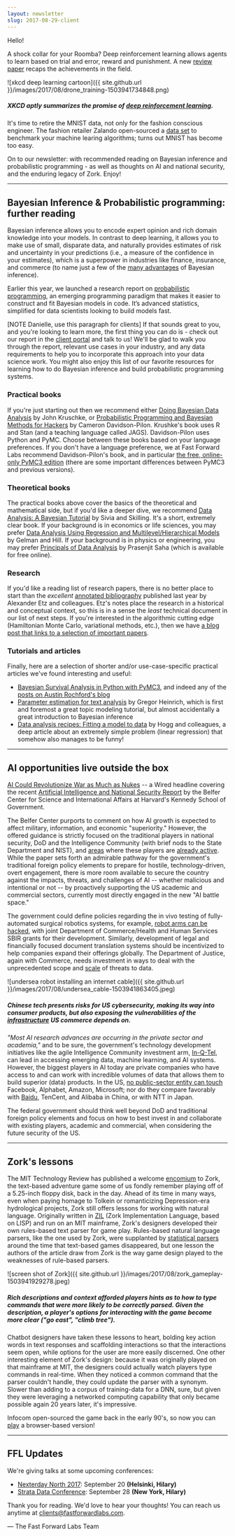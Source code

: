 ```yaml
---
layout: newsletter
slug: 2017-08-29-client
---
```


Hello!

A shock collar for your Roomba? Deep reinforcement learning allows agents to learn based on trial and error, reward and punishment. A new [review paper](https://arxiv.org/abs/1708.05866) recaps the achievements in the field.

![xkcd deep learning cartoon]({{ site.github.url }}/images/2017/08/drone_training-1503941734848.png)

##### XKCD aptly summarizes the promise of [deep reinforcement learning](https://arxiv.org/abs/1708.05866).

It's time to retire the MNIST data, not only for the fashion conscious engineer. The fashion retailer Zalando open-sourced a [data set](https://github.com/zalandoresearch/fashion-mnist) to benchmark your machine learing algorithms; turns out MNIST has become too easy. 

On to our newsletter: with recommended reading on Bayesian inference and probabilistic programming - as well as thoughts on AI and national security, and the enduring legacy of Zork. Enjoy!

---

## Bayesian Inference & Probabilistic programming: further reading

Bayesian inference allows you to encode expert opinion and rich domain knowledge into your models. In contrast to deep learning, it allows you to make use of small, disparate data, and naturally provides estimates of risk and uncertainty in your predictions (i.e., a measure of the confidence in your estimates), which is a superpower in industries like finance, insurance, and commerce (to name just a few of the [many advantages](http://blog.fastforwardlabs.com/2017/01/30/the-algorithms-behind-probabilistic-programming.html) of Bayesian inference).

Earlier this year, we launched a research report on [probabilistic programming](http://blog.fastforwardlabs.com/2017/01/18/new-research-on-probabilistic-programming.html), an emerging programming paradigm that makes it easier to construct and fit Bayesian models in code. It’s advanced statistics, simplified for data scientists looking to build models fast. 

[NOTE Danielle, use this paragraph for clients] If that sounds great to you, and you're looking to learn more, the first thing you can do is - check out our report in the [client portal](http://clients.fastforwardlabs.com/login/?next=/) and talk to us! We'll be glad to walk you through the report, relevant use cases in your industry, and any data requirements to help you to incorporate this approach into your data science work. You might also enjoy this list of our favorite resources for learning how to do Bayesian inference and build probabilistic programming systems.

### Practical books
If you're just starting out then we recommend either [Doing Bayesian Data Analysis](https://sites.google.com/site/doingbayesiandataanalysis/) by John Kruschke, or [Probabilistic Programming and Bayesian Methods for Hackers](http://camdavidsonpilon.github.io/Probabilistic-Programming-and-Bayesian-Methods-for-Hackers/) by Cameron Davidson-Pilon. Krushke's book uses R and Stan (and a teaching language called JAGS). Davidson-Pilon uses Python and PyMC. Choose between these books based on your language preferences. If you don't have a language preference, we at Fast Forward Labs recommend Davidson-Pilon's book, and in particular [the free, online-only PyMC3 edition](https://github.com/CamDavidsonPilon/Probabilistic-Programming-and-Bayesian-Methods-for-Hackers) (there are some important differences between PyMC3 and previous versions).

### Theoretical books
The practical books above cover the basics of the theoretical and mathematical side, but if you'd like a deeper dive, we
recommend [Data Analysis: A Bayesian Tutorial](https://global.oup.com/academic/product/data-analysis-9780198568322?cc=us&lang=en&) by Sivia and Skilling. It's a short, extremely clear book. If your background is in economics or life sciences, you may prefer [Data Analysis Using
Regression and Multilevel/Hierarchical Models](http://www.stat.columbia.edu/~gelman/arm/) by Gelman and Hill. If your background is in physics or engineering, you may prefer [Principals of Data Analysis](http://www.physik.uzh.ch/~psaha/pda/) by Prasenjit Saha (which is available for free online).

### Research
If you'd like a reading list of research papers, there is no better place to start than the _excellent_ [annotated bibliography](https://psyarxiv.com/ph6sw/) published last year by Alexander Etz and colleagues. Etz's notes place the research in a historical and conceptual context, so this is in a sense the _least_ technical document in our list of next steps. If you're interested in the algorithmic cutting edge (Hamiltonian Monte Carlo, variational methods, etc.), then we have [a blog post that links to a selection of important papers](http://blog.fastforwardlabs.com/2017/01/30/the-algorithms-behind-probabilistic-programming.html).

### Tutorials and articles
Finally, here are a selection of shorter and/or use-case-specific practical articles we've found interesting and useful:

 - [Bayesian Survival Analysis in Python with PyMC3](http://austinrochford.com/posts/2015-10-05-bayes-survival.html), and
   indeed any of the [posts on Austin Rochford's blog](http://austinrochford.com/posts.html)
 - [Parameter estimation for text analysis](http://www.arbylon.net/publications/text-est.pdf) by Gregor Heinrich, which is first and foremost a great topic modeling tutorial, but almost accidentally a great introduction to Bayesian inference
 - [Data analysis recipes: Fitting a model to data](https://arxiv.org/abs/1008.4686) by Hogg and colleagues, a deep article about an extremely simple problem (linear regression) that somehow also manages to be funny!

---

## AI opportunities live outside the box

[AI Could Revolutionize War as Much as Nukes](www.wired.com/story/ai-could-revolutionize-war-as-much-as-nukes) -- a  Wired headline covering the recent [Artificial Intelligence and National Security Report](www.belfercenter.org/sites/default/files/files/publication/AI%20NatSec%20-%20final.pdf) by the Belfer Center for Science and International Affairs at Harvard's Kennedy School of Government.

The Belfer Center purports to comment on how AI growth is expected to affect military, information, and economic "superiority." However, the offered guidance is strictly focused on the traditional players in national security, DoD and the Intelligence Community (with brief nods to the State Department and NIST), and [areas](https://www.nytimes.com/2016/10/26/us/pentagon-artificial-intelligence-terminator.html) where these players are [already active](http://www.businessinsider.com/the-pentagon-wants-at-least-12-billion-to-fund-ai-weapon-technology-in-2017-2015-12). While the paper sets forth an admirable pathway for the government's traditional foreign policy elements to prepare for hostile, technology-driven, overt engagement, there is more room available to secure the country against the impacts, threats, and challenges of AI -- whether malicious and intentional or not -- by proactively supporting the US academic and commercial sectors, currently most directly engaged in the new "AI battle space."

The government could define policies regarding the in vivo testing of fully-automated surgical robotics systems, for example, [robot arms can be hacked](https://www.wired.com/2017/05/watch-hackers-sabotage-factory-robot-arm-afar/), with joint Department of Commerce/Health and Human Services SBIR grants for their development. Similarly, development of legal and financially focused document translation systems should be incentivized to help companies expand their offerings globally. The Department of Justice, again with Commerce, needs investment in ways to deal with the unprecedented scope and [scale]( https://www.bloomberg.com/news/articles/2017-08-08/china-to-spend-1-5-trillion-on-outbound-m-a-in-a-decade-report) of threats to data.

![undersea robot installing an internet cable]({{ site.github.url }}/images/2017/08/undersea_cable-1503941863405.jpeg)

##### Chinese tech presents risks for US cybersecurity, making its way into consumer products, but also exposing the vulnerabilities of the [infrastructure](www.usni.org/magazines/proceedings/2017-07/chinas-cyber-economic-warfare-threatens-us) US commerce depends on.

*"Most AI research advances are occurring in the private sector and academia,"* and to be sure, the government's technology development initiatives like the agile Intelligence Community investment arm, [In-Q-Tel](www.iqt.org), can lead in accessing emerging data, machine learning, and AI systems. However, the biggest players in AI today are private companies who have access to and can work with incredible volumes of data that allows them to build superior (data) products. In the US, [no public-sector entity can touch](https://research.googleblog.com/2017/07/revisiting-unreasonable-effectiveness.html) Facebook, Alphabet, Amazon, Microsoft; nor do they compare favorably with [Baidu](www.wired.com/story/how-baidu-will-win-chinas-ai-raceand-maybe-the-worlds), TenCent, and Alibaba in China, or with NTT in Japan.

The federal government should think well beyond DoD and traditional foreign policy elements and focus on how to best invest in and collaborate with existing players, academic and commercial, when considering the future security of the US.

---

## Zork's lessons

The MIT Technology Review has published a welcome [encomium](https://www.technologyreview.com/s/608670/the-enduring-legacy-of-zork/) to Zork, the text-based adventure game some of us fondly remember playing off of a 5.25-inch floppy disk, back in the day. Ahead of its time in many ways, even when paying homage to Tolkein or romanticizing Depression-era hydrological projects, Zork still offers lessons for working with natural language. Originally written in [ZIL](https://bitbucket.org/jmcgrew/zilf/wiki/Home) (Zork Implementation Language, based on LISP) and run on an MIT mainframe, Zork's designers developed their own rules-based text parser for game play. Rules-based natural language parsers, like the one used by Zork, were supplanted by [statistical parsers](https://nlp.stanford.edu/software/lex-parser.shtml) around the time that text-based games disappeared, but one lesson the authors of the article draw from Zork is the way game design played to the weaknesses of rule-based parsers.

![screen shot of Zork]({{ site.github.url }}/images/2017/08/zork_gameplay-1503941929278.jpeg)

##### Rich descriptions and context afforded players hints as to how to type commands that were more likely to be correctly parsed. Given the description, a player's options for interacting with the game become more clear ("go east", "climb tree"). 

Chatbot designers have taken these lessons to heart, bolding key action words in text responses and scaffolding interactions so that the interactions seem open, while options for the user are more easily discerned. One other interesting element of Zork's design: because it was originally played on that mainframe at MIT, the designers could actually watch players type commands in real-time. When they noticed a common command that the parser couldn't handle, they could update the parser with a synonym. Slower than adding to a corpus of training-data for a DNN, sure, but given they were leveraging a networked computing capability that only became possible again 20 years later, it's impressive.

Infocom open-sourced the game back in the early 90's, so now you can [play](https://classicreload.com/zork-i.html) a browser-based version!

---

## FFL Updates

We're giving talks at some upcoming conferences:
- [Nexterday North 2017](http://www.businesswire.com/news/home/20170824005127/en/Nexterday-North-2017-Re-Invents-Core-Digital-Communications): September 20 **(Helsinki, Hilary)**
- [Strata Data Conference](https://conferences.oreilly.com/strata/strata-ny): September 28 **(New York, Hilary)**

Thank you for reading.  We'd love to hear your thoughts! You can reach us anytime at clients@fastforwardlabs.com. 

— The Fast Forward Labs Team

